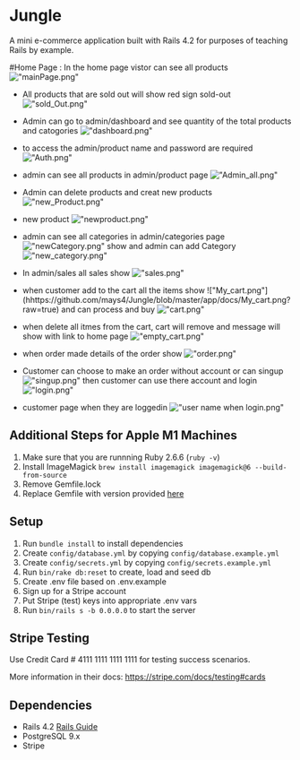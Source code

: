 # Jungle

A mini e-commerce application built with Rails 4.2 for purposes of teaching Rails by example.

#Home Page :
In the home page vistor can see all products !["mainPage.png"](https://github.com/mays4/Jungle/blob/master/app/docs/mainPage.png?raw=true)
- All products that are sold out will show red sign sold-out !["sold_Out.png"](https://github.com/mays4/Jungle/blob/master/app/docs/sold_Out.png?raw=true)
- Admin can go to admin/dashboard and see  quantity  of the total products and catogories  !["dashboard.png"](https://github.com/mays4/Jungle/blob/master/app/docs/dashboard.png?raw=true)
- to access the admin/product name and password are required !["Auth.png"](https://github.com/mays4/Jungle/blob/master/app/docs/Auth.png?raw=true)
- admin can see all products in admin/product page  !["Admin_all.png"](https://github.com/mays4/Jungle/blob/master/app/docs/Admin_all.png?raw=true)
- Admin can delete products and  creat new products !["new_Product.png"](https://github.com/mays4/Jungle/blob/master/app/docs/new_Product.png?raw=true) 
- new product !["newproduct.png"](https://github.com/mays4/Jungle/blob/master/app/docs/newproduct.png?raw=true)
- admin can see all categories in admin/categories page !["newCategory.png"](https://github.com/mays4/Jungle/blob/master/app/docs/newCategory.png?raw=true) show and admin can add Category!["new_category.png"](https://github.com/mays4/Jungle/blob/master/app/docs/new_category.png?raw=true)  
- In admin/sales all sales show !["sales.png"](https://github.com/mays4/Jungle/blob/master/app/docs/sales.png?raw=true)
- when customer add to the cart all the items show !["My_cart.png"] (hhttps://github.com/mays4/Jungle/blob/master/app/docs/My_cart.png?raw=true) and can process and buy !["cart.png"](https://github.com/mays4/Jungle/blob/master/app/docs/cart.png?raw=true)
- when delete all itmes from the cart, cart will remove and message will show with  link to home page !["empty_cart.png"](https://github.com/mays4/Jungle/blob/master/app/docs/empty_cart.png?raw=true)
- when order made details of the order show !["order.png"](https://github.com/mays4/Jungle/blob/master/app/docs/order.png?raw=true)
-  Customer can choose to make an order without account or can singup !["singup.png"](https://github.com/mays4/Jungle/blob/master/app/docs/singup.png?raw=true) then customer can use there account and login !["login.png"](https://github.com/mays4/Jungle/blob/master/app/docs/login.png?raw=true)

- customer page when they are loggedin !["user name when login.png"](https://github.com/mays4/Jungle/blob/master/app/docs/user%20name%20when%20login.png?raw=true)


## Additional Steps for Apple M1 Machines

1. Make sure that you are runnning Ruby 2.6.6 (`ruby -v`)
1. Install ImageMagick `brew install imagemagick imagemagick@6 --build-from-source`
2. Remove Gemfile.lock
3. Replace Gemfile with version provided [here](https://gist.githubusercontent.com/FrancisBourgouin/831795ae12c4704687a0c2496d91a727/raw/ce8e2104f725f43e56650d404169c7b11c33a5c5/Gemfile)

## Setup

1. Run `bundle install` to install dependencies
2. Create `config/database.yml` by copying `config/database.example.yml`
3. Create `config/secrets.yml` by copying `config/secrets.example.yml`
4. Run `bin/rake db:reset` to create, load and seed db
5. Create .env file based on .env.example
6. Sign up for a Stripe account
7. Put Stripe (test) keys into appropriate .env vars
8. Run `bin/rails s -b 0.0.0.0` to start the server

## Stripe Testing

Use Credit Card # 4111 1111 1111 1111 for testing success scenarios.

More information in their docs: <https://stripe.com/docs/testing#cards>

## Dependencies

* Rails 4.2 [Rails Guide](http://guides.rubyonrails.org/v4.2/)
* PostgreSQL 9.x
* Stripe
